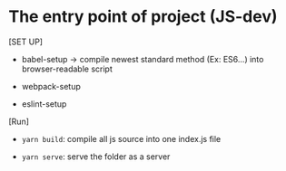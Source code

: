 # The entry point of project (JS-dev)

[SET UP]

- babel-setup -> compile newest standard method (Ex: ES6...) into browser-readable script

- webpack-setup

- eslint-setup


[Run]

- `yarn build`: compile all js source into one index.js file

- `yarn serve`: serve the folder as a server
